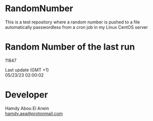 # RandomNumber    
This is a test repository where a random number is pushed to a file automatically passwordless from a cron job in my Linux CentOS server    
# Random Number of the last run   
11847
      
Last update (GMT +1)    
05/23/23 02:00:02
# Developer    
Hamdy Abou El Anein   
hamdy.aea@protonmail.com
